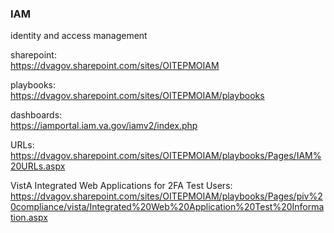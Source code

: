 ### IAM
identity and access management

sharepoint:  
https://dvagov.sharepoint.com/sites/OITEPMOIAM

playbooks:  
https://dvagov.sharepoint.com/sites/OITEPMOIAM/playbooks

dashboards:  
https://iamportal.iam.va.gov/iamv2/index.php

URLs:  
https://dvagov.sharepoint.com/sites/OITEPMOIAM/playbooks/Pages/IAM%20URLs.aspx

VistA Integrated Web Applications for 2FA Test Users:  
https://dvagov.sharepoint.com/sites/OITEPMOIAM/playbooks/Pages/piv%20compliance/vista/Integrated%20Web%20Application%20Test%20Information.aspx




